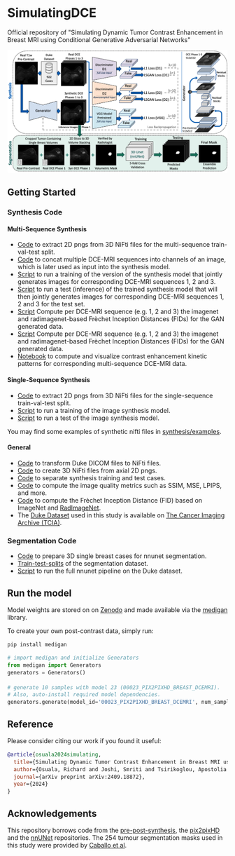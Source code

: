 # SimulatingDCE
Official repository of "Simulating Dynamic Tumor Contrast Enhancement in Breast MRI using Conditional Generative Adversarial Networks"


![examples](docs/overview.png)

## Getting Started

### Synthesis Code

#### Multi-Sequence Synthesis
- [Code](synthesis/utils/nifti_png_conversion_mpost.py) to extract 2D pngs from 3D NiFti files for the multi-sequence train-val-test split.
- [Code](synthesis/utils/dce_phase_to_channels_conversion.py) to concat multiple DCE-MRI sequences into channels of an image, which is later used as input into the synthesis model.
- [Script](synthesis/pix2pixHD/scripts/train_512p_duke_2D_concat.sh) to run a training of the version of the synthesis model that jointly generates images for corresponding DCE-MRI sequences 1, 2 and 3.
- [Script](synthesis/pix2pixHD/scripts/test_512p_duke_2D_concat.sh) to run a test (inference) of the trained synthesis model that will then jointly generates images for corresponding DCE-MRI sequences 1, 2 and 3 for the test set.
- [Script](synthesis/utils/fid_breast_mri_only_test_GAN_baseline.sh) Compute per DCE-MRI sequence (e.g. 1, 2 and 3) the imagenet and radimagenet-based Frèchet Inception Distances (FIDs) for the GAN generated data.
- [Script](synthesis/utils/metrics_breast_mri_only_test_GAN_baseline.sh) Compute per DCE-MRI sequence (e.g. 1, 2 and 3) the imagenet and radimagenet-based Frèchet Inception Distances (FIDs) for the GAN generated data.
- [Notebook](synthesis/utils/contrast_enhancement_patterns.ipynb) to compute and visualize contrast enhancement kinetic patterns for corresponding multi-sequence DCE-MRI data.

#### Single-Sequence Synthesis
- [Code](synthesis/utils/nifti_png_conversion.py) to extract 2D pngs from 3D NiFti files for the single-sequence train-val-test split.
- [Script](synthesis/pix2pixHD/scripts/train_512p_duke_2D_w_GPU_1to195.sh) to run a training of the image synthesis model.
- [Script](synthesis/pix2pixHD/scripts/test_512p_duke_2D_w_GPU_1to195.sh) to run a test of the image synthesis model.

You may find some examples of synthetic nifti files in [synthesis/examples](synthesis/examples).

#### General
- [Code](synthesis/utils/convert_to_nifti_whole_dataset.py) to transform Duke DICOM files to NiFti files.
- [Code](synthesis/utils/png_nifti_conversion.py) to create 3D NiFti files from axial 2D pngs.
- [Code](synthesis/utils/get_training_patient_ids.py) to separate synthesis training and test cases.
- [Code](synthesis/utils/metrics.py) to compute the image quality metrics such as SSIM, MSE, LPIPS, and more. 
- [Code](synthesis/utils/fid.py) to compute the Frèchet Inception Distance (FID) based on ImageNet and [RadImageNet](https://github.com/BMEII-AI/RadImageNet).  
- The [Duke Dataset](https://sites.duke.edu/mazurowski/resources/breast-cancer-mri-dataset/) used in this study is available on [The Cancer Imaging Archive (TCIA)](https://wiki.cancerimagingarchive.net/pages/viewpage.action?pageId=70226903).

### Segmentation Code
- [Code](nnUNet/custom_scripts/convert_data_to_nnunet_204.py) to prepare 3D single breast cases for nnunet segmentation.
- [Train-test-splits](nnUNet/nnunetv2/nnUNet_preprocessed/Dataset208_DukePreSynthetic/splits_final_pre_post_syn.json) of the segmentation dataset.
- [Script](nnUNet/custom_scripts/full_pipeline.sh) to run the full nnunet pipeline on the Duke dataset.


## Run the model
Model weights are stored on on [Zenodo](https://zenodo.org/records/10210945) and made available via the [medigan](https://github.com/RichardObi/medigan) library.

To create your own post-contrast data, simply run:

```command
pip install medigan
```

```python
# import medigan and initialize Generators
from medigan import Generators
generators = Generators()

# generate 10 samples with model 23 (00023_PIX2PIXHD_BREAST_DCEMRI). 
# Also, auto-install required model dependencies.
generators.generate(model_id='00023_PIX2PIXHD_BREAST_DCEMRI', num_samples=10, install_dependencies=True)
```

## Reference
Please consider citing our work if you found it useful:
```bibtex
@article{osuala2024simulating,
  title={Simulating Dynamic Tumor Contrast Enhancement in Breast MRI using Conditional Generative Adversarial Networks},
  author={Osuala, Richard and Joshi, Smriti and Tsirikoglou, Apostolia and Garrucho, Lidia and Pinaya, Walter HL and Lang, Daniel M and Schnabel, Julia A and Diaz, Oliver and Lekadir, Karim},
  journal={arXiv preprint arXiv:2409.18872},
  year={2024}
}
```

## Acknowledgements
This repository borrows code from the [pre-post-synthesis](https://github.com/RichardObi/pre_post_synthesis), the [pix2pixHD](https://github.com/NVIDIA/pix2pixHD) and the [nnUNet](https://github.com/MIC-DKFZ/nnUNet) repositories. The 254 tumour segmentation masks used in this study were provided by [Caballo et al](https://doi.org/10.1002/jmri.28273).
